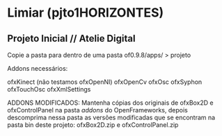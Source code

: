 # Limiar (pjto1HORIZONTES)

## Projeto Inicial // Atelie Digital

Copie a pasta para dentro de uma pasta of0.9.8/apps/ > projeto

Addons necessários:

ofxKinect (não testamos ofxOpenNI)
ofxOpenCv
ofxOsc
ofxSyphon
ofxTouchOsc
ofxXmlSettings

ADDONS MODIFICADOS:
Mantenha cópias dos originais de ofxBox2D e ofxControlPanel na pasta *addons* do OpenFrameworks, depois descomprima nessa pasta as versões modificadas que se encontram na pasta bin deste projeto: ofxBox2D.zip e ofxControlPanel.zip
